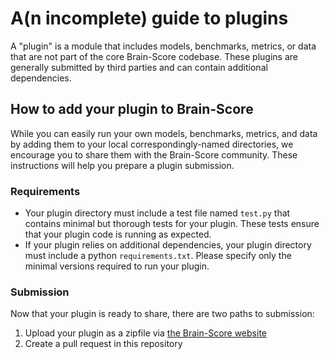# A(n incomplete) guide to plugins

A "plugin" is a module that includes models, benchmarks, metrics, or data
that are not part of the core Brain-Score codebase.
These plugins are generally submitted by third parties and can contain additional dependencies.

## How to add your plugin to Brain-Score

While you can easily run your own models, benchmarks, metrics, and data by adding them to your local
correspondingly-named directories, we encourage you to share them with the Brain-Score community.
These instructions will help you prepare a plugin submission.

### Requirements

* Your plugin directory must include a test file named `test.py` 
  that contains minimal but thorough tests for your plugin. 
  These tests ensure that your plugin code is running as expected.
* If your plugin relies on additional dependencies, 
  your plugin directory must include a python `requirements.txt`.
  Please specify only the minimal versions required to run your plugin.

### Submission

Now that your plugin is ready to share, there are two paths to submission:

1. Upload your plugin as a zipfile via [the Brain-Score website](brain-score.org)
2. Create a pull request in this repository
